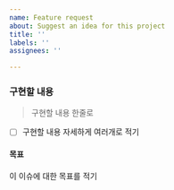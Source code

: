 ```yaml
---
name: Feature request
about: Suggest an idea for this project
title: ''
labels: ''
assignees: ''

---
```


### 구현할 내용
> 구현할 내용 한줄로

- [ ] 구현할 내용 자세하게 여러개로 적기

#### 목표
이 이슈에 대한 목표를 적기
